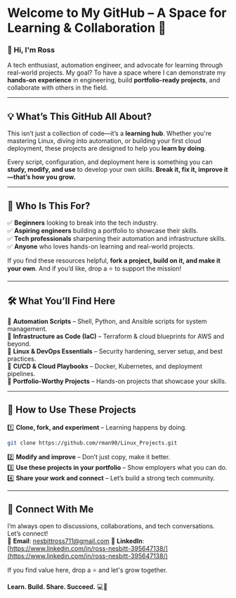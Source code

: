 # **Welcome to My GitHub – A Space for Learning & Collaboration** 🚀

### **👋 Hi, I'm Ross**

A tech enthusiast, automation engineer, and advocate for learning through real-world projects. My goal? To have a space where I can demonstrate my **hands-on experience** in engineering, build **portfolio-ready projects**, and collaborate with others in the field.

---

## **💡 What’s This GitHub All About?**

This isn’t just a collection of code—it’s a **learning hub**. Whether you're mastering Linux, diving into automation, or building your first cloud deployment, these projects are designed to help you **learn by doing**. 

Every script, configuration, and deployment here is something you can **study, modify, and use** to develop your own skills. **Break it, fix it, improve it—that’s how you grow.**

---

## **🎯 Who Is This For?**

✅ **Beginners** looking to break into the tech industry.  
✅ **Aspiring engineers** building a portfolio to showcase their skills.  
✅ **Tech professionals** sharpening their automation and infrastructure skills.  
✅ **Anyone** who loves hands-on learning and real-world projects.  

If you find these resources helpful, **fork a project, build on it, and make it your own**. And if you’d like, drop a ⭐ to support the mission!

---

## **🛠️ What You’ll Find Here**

📌 **Automation Scripts** – Shell, Python, and Ansible scripts for system management.  
📌 **Infrastructure as Code (IaC)** – Terraform & cloud blueprints for AWS and beyond.  
📌 **Linux & DevOps Essentials** – Security hardening, server setup, and best practices.  
📌 **CI/CD & Cloud Playbooks** – Docker, Kubernetes, and deployment pipelines.  
📌 **Portfolio-Worthy Projects** – Hands-on projects that showcase your skills.  

---

## **📖 How to Use These Projects**

1️⃣ **Clone, fork, and experiment** – Learning happens by doing.

```bash
git clone https://github.com/rman90/Linux_Projects.git
```

2️⃣ **Modify and improve** – Don’t just copy, make it better.  
3️⃣ **Use these projects in your portfolio** – Show employers what you can do.  
4️⃣ **Share your work and connect** – Let’s build a strong tech community.  

---

## **💬 Connect With Me**

I’m always open to discussions, collaborations, and tech conversations. Let’s connect!  
📧 **Email**: nesbittross711@gmail.com 
💼 **LinkedIn**: [https://www.linkedin.com/in/ross-nesbitt-395647138/](https://www.linkedin.com/in/ross-nesbitt-395647138/)  


If you find value here, drop a ⭐ and let's grow together. 

**Learn. Build. Share. Succeed.** 💻🚀

